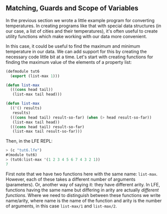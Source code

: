 ## Matching, Guards and Scope of Variables

In the previous section we wrote a little example program for converting temperatures. In creating programs like that with special data structures (in our case, a list of cities and their temperatures), it's often useful to create utility functions which make working with our data more convenient.

In this case, it could be useful to find the maximum and minimum temperature in our data. We can add support for this by creating the necessary code little bit at a time. Let's start with creating functions for finding the maximum value of the elements of a property list:

```lisp
(defmodule tut6
  (export (list-max 1)))

(defun list-max
  (((cons head tail))
   (list-max tail head)))

(defun list-max
  (('() results)
   results)
  (((cons head tail) result-so-far) (when (> head result-so-far))
   (list-max tail head))
  (((cons head tail) result-so-far)
   (list-max tail result-so-far)))
```

Then, in the LFE REPL:

```lisp
> (c "tut6.lfe")
#(module tut6)
> (tut6:list-max '(1 2 3 4 5 6 7 4 3 2 1))
7
```

First note that we have two functions here with the same name: ``list-max``. However, each of these takes a different number of arguments (parameters). Or, another way of saying it: they have different arity. In LFE, functions having the same name but differing in arity are actually *different functions*. Where we need to distinguish between these functions we write name/arity, where name is the name of the function and arity is the number of arguments, in this case ``list-max/1`` and ``list-max/2``.

